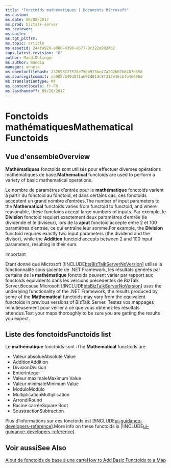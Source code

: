 ```yaml
---
title: "Fonctoids mathématiques | Documents Microsoft"
ms.custom: 
ms.date: 06/08/2017
ms.prod: biztalk-server
ms.reviewer: 
ms.suite: 
ms.tgt_pltfrm: 
ms.topic: article
ms.assetid: 244fa926-a086-4398-a677-9c322e9024b2
caps.latest.revision: "8"
author: MandiOhlinger
ms.author: mandia
manager: anneta
ms.openlocfilehash: 232098f27578e75bb925be47a202b07b6487d65d
ms.sourcegitcommit: cb908c540d8f1a692d01dc8f313e16cb4b4e696d
ms.translationtype: MT
ms.contentlocale: fr-FR
ms.lasthandoff: 09/20/2017
---
```

# <a name="mathematical-functoids"></a><span data-ttu-id="6ee87-102">Fonctoids mathématiques</span><span class="sxs-lookup"><span data-stu-id="6ee87-102">Mathematical Functoids</span></span>

## <a name="overview"></a><span data-ttu-id="6ee87-103">Vue d'ensemble</span><span class="sxs-lookup"><span data-stu-id="6ee87-103">Overview</span></span>
<span data-ttu-id="6ee87-104">**Mathématiques** fonctoids sont utilisés pour effectuer diverses opérations mathématiques de base.</span><span class="sxs-lookup"><span data-stu-id="6ee87-104">**Mathematical** functoids are used to perform a variety of basic mathematical operations.</span></span>  
  
 <span data-ttu-id="6ee87-105">Le nombre de paramètres d’entrée pour le **mathématique** fonctoids varient à partir du fonctoid au fonctoid, et dans certains cas, ces fonctoids acceptent un grand nombre d’entrées.</span><span class="sxs-lookup"><span data-stu-id="6ee87-105">The number of input parameters to the **Mathematical** functoids varies from functoid to functoid, and where reasonable, these functoids accept large numbers of inputs.</span></span> <span data-ttu-id="6ee87-106">Par exemple, le **Division** fonctoid requiert exactement deux paramètres d’entrée (le dividende et le diviseur), lors de la **ajout** fonctoid accepte entre 2 et 100 paramètres d’entrée, ce qui entraîne leur somme.</span><span class="sxs-lookup"><span data-stu-id="6ee87-106">For example, the **Division** functoid requires exactly two input parameters (the dividend and the divisor), while the **Addition** functoid accepts between 2 and 100 input parameters, resulting in their sum.</span></span>  
  
> [!IMPORTANT]
>  <span data-ttu-id="6ee87-107">Étant donné que Microsoft [!INCLUDE[btsBizTalkServerNoVersion](../includes/btsbiztalkservernoversion-md.md)] utilise la fonctionnalité sous-jacente de .NET Framework, les résultats générés par certains de la **mathématique** fonctoids peuvent varier par rapport aux fonctoids équivalents dans les versions précédentes de BizTalk Server.</span><span class="sxs-lookup"><span data-stu-id="6ee87-107">Because Microsoft [!INCLUDE[btsBizTalkServerNoVersion](../includes/btsbiztalkservernoversion-md.md)] uses the underlying functionality of the .NET Framework, the results produced by some of the **Mathematical** functoids may vary from the equivalent functoids in previous versions of BizTalk Server.</span></span> <span data-ttu-id="6ee87-108">Testez vos mappages minutieusement pour veiller à ce que vous obtenez les résultats attendus.</span><span class="sxs-lookup"><span data-stu-id="6ee87-108">Test your maps thoroughly to be sure you are getting the results you expect.</span></span>  

## <a name="functoids-list"></a><span data-ttu-id="6ee87-109">Liste des fonctoids</span><span class="sxs-lookup"><span data-stu-id="6ee87-109">Functoids list</span></span>  
 <span data-ttu-id="6ee87-110">Le **mathématique** fonctoids sont :</span><span class="sxs-lookup"><span data-stu-id="6ee87-110">The **Mathematical** functoids are:</span></span> 

* <span data-ttu-id="6ee87-111">Valeur absolue</span><span class="sxs-lookup"><span data-stu-id="6ee87-111">Absolute Value</span></span>
* <span data-ttu-id="6ee87-112">Addition</span><span class="sxs-lookup"><span data-stu-id="6ee87-112">Addition</span></span>
* <span data-ttu-id="6ee87-113">Division</span><span class="sxs-lookup"><span data-stu-id="6ee87-113">Division</span></span>
* <span data-ttu-id="6ee87-114">Entier</span><span class="sxs-lookup"><span data-stu-id="6ee87-114">Integer</span></span>
* <span data-ttu-id="6ee87-115">Valeur maximale</span><span class="sxs-lookup"><span data-stu-id="6ee87-115">Maximum Value</span></span>
* <span data-ttu-id="6ee87-116">Valeur minimale</span><span class="sxs-lookup"><span data-stu-id="6ee87-116">Minimum Value</span></span>
* <span data-ttu-id="6ee87-117">Modulo</span><span class="sxs-lookup"><span data-stu-id="6ee87-117">Modulo</span></span>
* <span data-ttu-id="6ee87-118">Multiplication</span><span class="sxs-lookup"><span data-stu-id="6ee87-118">Multiplication</span></span>
* <span data-ttu-id="6ee87-119">Arrondi</span><span class="sxs-lookup"><span data-stu-id="6ee87-119">Round</span></span>
* <span data-ttu-id="6ee87-120">Racine carrée</span><span class="sxs-lookup"><span data-stu-id="6ee87-120">Square Root</span></span>
* <span data-ttu-id="6ee87-121">Soustraction</span><span class="sxs-lookup"><span data-stu-id="6ee87-121">Subtraction</span></span>

<span data-ttu-id="6ee87-122">Plus d’informations sur ces fonctoids est [!INCLUDE[ui-guidance-developers-reference](../includes/ui-guidance-developers-reference.md)].</span><span class="sxs-lookup"><span data-stu-id="6ee87-122">More info on these functoids is [!INCLUDE[ui-guidance-developers-reference](../includes/ui-guidance-developers-reference.md)].</span></span>

## <a name="see-also"></a><span data-ttu-id="6ee87-123">Voir aussi</span><span class="sxs-lookup"><span data-stu-id="6ee87-123">See Also</span></span>  
 [<span data-ttu-id="6ee87-124">Ajout de fonctoids de base à une carte</span><span class="sxs-lookup"><span data-stu-id="6ee87-124">How to Add Basic Functoids to a Map</span></span>](../core/how-to-add-basic-functoids-to-a-map.md)   

